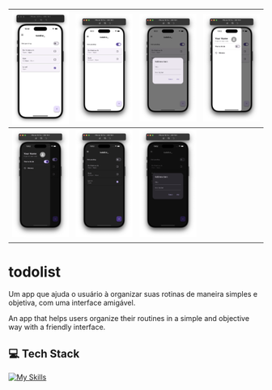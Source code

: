 
| ![Imagem 1](assets/imagem1.png) | ![Imagem 2](assets/imagem2.png) | ![Imagem 3](assets/imagem3.png) | ![Imagem 4](assets/imagem4.png) |
|---------------------------------|---------------------------------|---------------------------------|---------------------------------|
| ![Imagem 5](assets/imagem5.png) | ![Imagem 6](assets/imagem6.png) | ![Imagem 7](assets/imagem7.png) |
||||
# todolist

Um app que ajuda o usuário à organizar suas rotinas de maneira simples e objetiva, com uma interface amigável.

An app that helps users organize their routines in a simple and objective way with a friendly interface.

## 💻 Tech Stack
[![My Skills](https://skillicons.dev/icons?i=flutter,dart,sqlite&theme=dark)](https://skillicons.dev)
